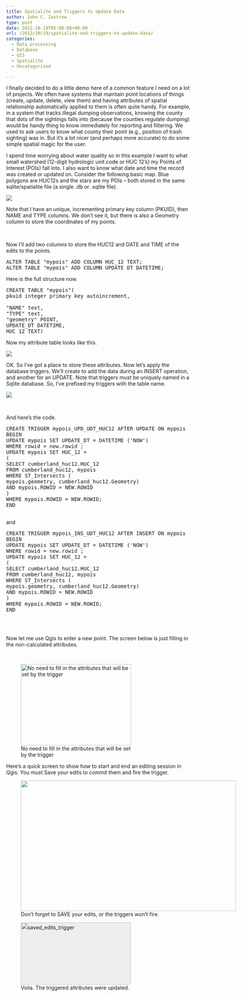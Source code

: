```yaml
---
title: Spatialite and Triggers to Update Data
author: John C. Zastrow
type: post
date: 2012-10-19T05:08:08+00:00
url: /2012/10/19/spatialite-and-triggers-to-update-data/
categories:
  - Data processing
  - Database
  - GIS
  - Spatialite
  - Uncategorized

---
```

I finally decided to do a little demo here of a common feature I need on a lot of projects. We often have systems that maintain point locations of things (create, update, delete, view them) and having attributes of spatial relationship automatically applied to them is often quite handy. For example, in a system that tracks illegal dumping observations, knowing the county that dots of the sightings falls into (because the counties regulate dumping) would be handy thing to know immediately for reporting and filtering. We used to ask users to know what county their point (e.g., position of trash sighting) was in. But it&#8217;s a lot nicer (and perhaps more accurate) to do some simple spatial magic for the user.

I spend time worrying about water quality so in this example I want to what small watershed (12-digit hydrologic unit code or HUC 12&#8217;s) my Points of Interest (POIs) fall into. I also want to know what date and time the record was created or updated on. Consider the following basic map. Blue polygons are HUC12s and the stars are my POIs – both stored in the same sqlite/spatialite file (a single .db or .sqlite file).

![][1] 

Note that I have an unique, incrementing primary key column (PKUID), then NAME and TYPE columns. We don&#8217;t see it, but there is also a Geometry column to store the coordinates of my points.

&nbsp;

Now I&#8217;ll add two columns to store the HUC12 and DATE and TIME of the edits to the points.

<pre class="lang:sql decode:1 " >ALTER TABLE "mypois" ADD COLUMN HUC_12 TEXT;
ALTER TABLE "mypois" ADD COLUMN UPDATE_DT DATETIME; </pre>

Here is the full structure now.

<pre class="lang:sql decode:1 " >CREATE TABLE "mypois"(
pkuid integer primary key autoincrement,

"NAME" text,
"TYPE" text,
"geometry" POINT,
UPDATE_DT DATETIME,
HUC_12 TEXT)
</pre>

Now my attribute table looks like this.

![][2] 

OK. So I&#8217;ve got a place to store these attributes. Now let&#8217;s apply the database triggers. We&#8217;ll create to add the data during an INSERT operation, and another for an UPDATE. Note that triggers must be uniquely named in a Sqlite database. So, I&#8217;ve prefixed my triggers with the table name.

![][3] 

&nbsp;

And here&#8217;s the code.

<pre class="lang:sql decode:1 " >CREATE TRIGGER mypois_UPD_UDT_HUC12 AFTER UPDATE ON mypois
BEGIN
UPDATE mypois SET UPDATE_DT = DATETIME ('NOW')
WHERE rowid = new.rowid ;
UPDATE mypois SET HUC_12 =
(
SELECT cumberland_huc12.HUC_12
FROM cumberland_huc12, mypois
WHERE ST_Intersects (
mypois.geometry, cumberland_huc12.Geometry)
AND mypois.ROWID = NEW.ROWID
)
WHERE mypois.ROWID = NEW.ROWID;
END

</pre>

and

<pre class="lang:sql decode:1 " >CREATE TRIGGER mypois_INS_UDT_HUC12 AFTER INSERT ON mypois
BEGIN
UPDATE mypois SET UPDATE_DT = DATETIME ('NOW')
WHERE rowid = new.rowid ;
UPDATE mypois SET HUC_12 =
(
SELECT cumberland_huc12.HUC_12
FROM cumberland_huc12, mypois
WHERE ST_Intersects (
mypois.geometry, cumberland_huc12.Geometry)
AND mypois.ROWID = NEW.ROWID
)
WHERE mypois.ROWID = NEW.ROWID;
END

</pre>

&nbsp;

Now let me use Qgis to enter a new point. The screen below is just filling in the non-calculated attributes.

&nbsp;

<figure id="attachment_628" aria-describedby="caption-attachment-628" style="width: 300px" class="wp-caption alignnone"><a href="http://northredoubt.com/n/2012/10/19/spatialite-and-triggers-to-update-data/editing_4trigger/" rel="attachment wp-att-628"><img loading="lazy" class="size-medium wp-image-628" alt="No need to fill in the attributes that will be set by the trigger" src="http://northredoubt.com/n/wp-content/uploads/2012/10/editing_4trigger-300x221.png" width="300" height="221" srcset="http://northredoubt.com/n/wp-content/uploads/2012/10/editing_4trigger-300x221.png 300w, http://northredoubt.com/n/wp-content/uploads/2012/10/editing_4trigger-406x300.png 406w, http://northredoubt.com/n/wp-content/uploads/2012/10/editing_4trigger.png 586w" sizes="(max-width: 300px) 100vw, 300px" /></a><figcaption id="caption-attachment-628" class="wp-caption-text">No need to fill in the attributes that will be set by the trigger</figcaption></figure>

Here&#8217;s a quick screen to show how to start and end an editing session in Qgis. You must Save your edits to commit them and fire the trigger.

<figure style="width: 586px" class="wp-caption alignnone"><img loading="lazy" alt="" src="http://northredoubt.com/n/wp-content/uploads/2012/10/101912_0507_Spatialitea5.png" width="586" height="355" /><figcaption class="wp-caption-text">Don&#8217;t forget to SAVE your edits, or the triggers won&#8217;t fire.</figcaption></figure>

<figure id="attachment_627" aria-describedby="caption-attachment-627" style="width: 300px" class="wp-caption alignnone"><a style="font-style: normal; line-height: 24px; text-decoration: underline;" href="http://northredoubt.com/n/2012/10/19/spatialite-and-triggers-to-update-data/saved_edits_trigger/" rel="attachment wp-att-627"><img loading="lazy" class="size-medium wp-image-627" style="border-color: #bbbbbb; background-color: #eeeeee;" alt="saved_edits_trigger" src="http://northredoubt.com/n/wp-content/uploads/2012/10/saved_edits_trigger-300x169.png" width="300" height="169" srcset="http://northredoubt.com/n/wp-content/uploads/2012/10/saved_edits_trigger-300x169.png 300w, http://northredoubt.com/n/wp-content/uploads/2012/10/saved_edits_trigger-500x282.png 500w, http://northredoubt.com/n/wp-content/uploads/2012/10/saved_edits_trigger.png 649w" sizes="(max-width: 300px) 100vw, 300px" /></a><figcaption id="caption-attachment-627" class="wp-caption-text">Voila. The triggered attributes were updated.</figcaption></figure>

&nbsp;

&nbsp;

 [1]: http://northredoubt.com/n/wp-content/uploads/2012/10/101912_0507_Spatialitea1.png
 [2]: http://northredoubt.com/n/wp-content/uploads/2012/10/101912_0507_Spatialitea2.png
 [3]: http://northredoubt.com/n/wp-content/uploads/2012/10/101912_0507_Spatialitea3.png